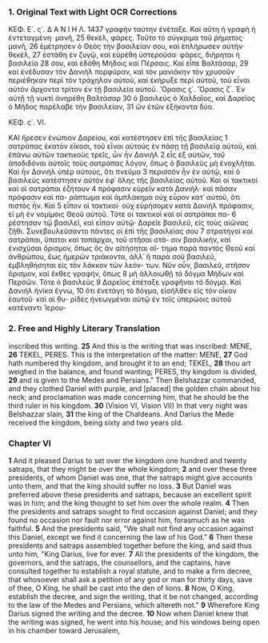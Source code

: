 ### 1. Original Text with Light OCR Corrections

ΚΕΦ. Ε΄. ς΄. Δ Α Ν Ι Η Λ. 1437
γραφὴν ταύτην ἐνέταξε. Καὶ αὕτη ἡ γραφὴ ἡ ἐντεταγμένη· μανῆ, 25
θεκέλ, φάρες. Τοῦτο τὸ σύγκριμα τοῦ ῥήματος· μανῆ, 26
ἐμέτρησεν ὁ Θεὸς τὴν βασιλείαν σου, καὶ ἐπλήρωσεν αὐτήν· θεκέλ, 27
ἐστάθη ἐν ζυγῷ, καὶ εὑρέθη ὑστεροῦσα· φάρες, διήρηται ἡ βασιλεία 28
σου, καὶ ἐδόθη Μήδοις καὶ Πέρσαις. Καὶ εἶπε Βαλτάσαρ, 29
καὶ ἐνέδυσαν τὸν Δανιὴλ πορφύραν, καὶ τὸν μανιάκην τὸν
χρυσοῦν περιέθηκαν περὶ τὸν τράχηλον αὐτοῦ, καὶ ἐκήρυξε περὶ
αὐτοῦ, τοῦ εἶναι αὐτὸν ἄρχοντα τρίτον ἐν τῇ βασιλεία αὐτοῦ.
Ὄρασις ϛ΄. Ὄρασις ζ΄. Ἐν αὐτῇ τῇ νυκτὶ ἀνηρέθη Βαλτάσαρ 30
ὁ βασιλεὺς ὁ Χαλδαῖος, καὶ Δαρεῖος ὁ Μῆδος παρέλαβε τὴν βασιλείαν, 31
ὢν ἐτῶν ἑξήκοντα δύο.

ΚΕΦ. ς΄. VI.

ΚΑΙ ἤρεσεν ἐνώπιον Δαρείου, καὶ κατέστησεν ἐπὶ τῆς βασιλείας 1
σατράπας ἑκατὸν εἴκοσι, τοῦ εἶναι αὐτοὺς ἐν πάσῃ τῇ
βασιλείᾳ αὐτοῦ, καὶ ἐπάνω αὐτῶν τακτικοὺς τρεῖς, ὧν ἦν Δανιὴλ 2
εἷς ἐξ αὐτῶν, τοῦ ἀποδιδόναι αὐτοῖς τοὺς σατράπας λόγον, ὅπως
ὁ βασιλεὺς μὴ ἐνοχλῆται. Καὶ ἦν Δανιὴλ ὑπὲρ αὐτοὺς, ὅτι πνεῦμα 3
περισσὸν ἦν ἐν αὐτῷ, καὶ ὁ βασιλεὺς κατέστησεν αὐτὸν ἐφ᾽
ὅλης τῆς βασιλείας αὐτοῦ. Καὶ οἱ τακτικοὶ καὶ οἱ σατράπαι ἐζήτουν 4
πρόφασιν εὑρεῖν κατὰ Δανιήλ· καὶ πᾶσαν πρόφασιν καὶ πα-
ράπτωμα καὶ ἀμπλάκημα οὐχ εὗρον κατ᾽ αὐτοῦ, ὅτι πιστὸς ἦν. Καὶ 5
εἶπον οἱ τακτικοί· οὐχ εὑρήσομεν κατὰ Δανιὴλ πρόφασιν, εἰ μὴ
ἐν νομίμοις Θεοῦ αὐτοῦ. Τότε οἱ τακτικοὶ καὶ οἱ σατράπαι πα- 6
ρέστησαν τῷ βασιλεῖ, καὶ εἶπαν αὐτῷ· Δαρεῖε βασιλεῦ, εἰς τοὺς
αἰῶνας ζῆθι. Συνεβουλεύσαντο πάντες οἱ ἐπὶ τῆς βασιλείας σου 7
στρατηγοὶ καὶ σατράπαι, ὕπατοι καὶ τοπάρχαι, τοῦ στῆσαι στά-
σιν βασιλικήν, καὶ ἐνισχῦσαι ὅρισμον, ὅπως ὃς ἂν αἰτήσηται αἴ-
τημα παρὰ παντὸς Θεοῦ καὶ ἀνθρώπου, ἕως ἡμερῶν τριάκοντα,
ἀλλ᾽ ἢ παρὰ σοῦ βασιλεῦ, ἐμβληθήσηται εἰς τὸν λάκκον τῶν λεόν-
των. Νῦν οὖν, βασιλεῦ, στῆσον ὅρισμον, καὶ ἔκθες γραφήν, ὅπως 8
μὴ ἀλλοιωθῇ τὸ δόγμα Μήδων καὶ Περσῶν. Τότε ὁ βασιλεὺς 9
Δαρεῖος ἐπέταξε γραφῆναι τὸ δόγμα. Καὶ Δανιὴλ ἡνίκα ἔγνω, 10
ὅτι ἐνετάγη τὸ δόγμα, εἰσῆλθεν εἰς τὸν οἶκον ἑαυτοῦ· καὶ αἱ θυ-
ρίδες ἠνεωγμέναι αὐτῷ ἐν τοῖς ὑπερώοις αὐτοῦ κατέναντι Ἱερου-

### 2. Free and Highly Literary Translation

inscribed this writing.
**25** And this is the writing that was inscribed: MENE,
**26** TEKEL, PERES. This is the interpretation of the matter: MENE,
**27** God hath numbered thy kingdom, and brought it to an end; TEKEL,
**28** thou art weighed in the balance, and found wanting; PERES, thy kingdom is divided,
**29** and is given to the Medes and Persians." Then Belshazzar commanded, and they clothed Daniel with purple, and [placed] the golden chain about his neck; and proclamation was made concerning him, that he should be the third ruler in his kingdom.
**30** (Vision VI, Vision VII) In that very night was Belshazzar slain,
**31** the king of the Chaldeans. And Darius the Mede received the kingdom, being sixty and two years old.

### Chapter VI

**1** And it pleased Darius to set over the kingdom one hundred and twenty satraps, that they might be over the whole kingdom;
**2** and over these three presidents, of whom Daniel was one, that the satraps might give accounts unto them, and that the king should suffer no loss.
**3** But Daniel was preferred above these presidents and satraps, because an excellent spirit was in him; and the king thought to set him over the whole realm.
**4** Then the presidents and satraps sought to find occasion against Daniel; and they found no occasion nor fault nor error against him, forasmuch as he was faithful.
**5** And the presidents said, "We shall not find any occasion against this Daniel, except we find it concerning the law of his God."
**6** Then these presidents and satraps assembled together before the king, and said thus unto him, "King Darius, live for ever.
**7** All the presidents of the kingdom, the governors, and the satraps, the counsellors, and the captains, have consulted together to establish a royal statute, and to make a firm decree, that whosoever shall ask a petition of any god or man for thirty days, save of thee, O King, he shall be cast into the den of lions.
**8** Now, O King, establish the decree, and sign the writing, that it be not changed, according to the law of the Medes and Persians, which altereth not."
**9** Wherefore King Darius signed the writing and the decree.
**10** Now when Daniel knew that the writing was signed, he went into his house; and his windows being open in his chamber toward Jerusalem,